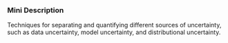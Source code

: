 ### Mini Description

Techniques for separating and quantifying different sources of uncertainty, such as data uncertainty, model uncertainty, and distributional uncertainty.
